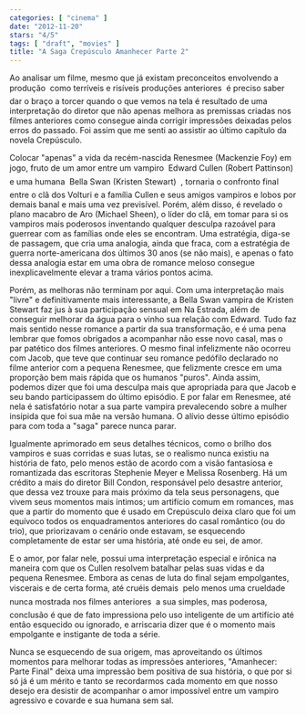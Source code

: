 ```yaml
---
categories: [ "cinema" ]
date: "2012-11-20"
stars: "4/5"
tags: [ "draft", "movies" ]
title: "A Saga Crepúsculo Amanhecer Parte 2"
---
```

Ao analisar um filme, mesmo que já existam preconceitos envolvendo
a produção  como terríveis e risíveis produções anteriores 
é preciso saber dar o braço a torcer quando o que vemos na tela é
resultado de uma interpretação do diretor que não apenas melhora as
premissas criadas nos filmes anteriores como consegue ainda corrigir
impressões deixadas pelos erros do passado. Foi assim que me senti ao
assistir ao último capítulo da novela Crepúsculo.

Colocar "apenas" a vida da recém-nascida Renesmee (Mackenzie Foy)
em jogo, fruto de um amor entre um vampiro  Edward Cullen (Robert
Pattinson)  e uma humana  Bella Swan (Kristen Stewart)  , tornaria o
confronto final entre o clã dos Volturi e a família Cullen e seus amigos
vampiros e lobos por demais banal e mais uma vez previsível. Porém,
além disso, é revelado o plano macabro de Aro (Michael Sheen), o
líder do clã, em tomar para si os vampiros mais poderosos inventando
qualquer desculpa razoável para guerrear com as famílias onde eles se
encontram. Uma estratégia, diga-se de passagem, que cria uma analogia,
ainda que fraca, com a estratégia de guerra norte-americana dos
últimos 30 anos (se não mais), e apenas o fato dessa analogia estar
em uma obra de romance meloso consegue inexplicavelmente elevar a trama
vários pontos acima.

Porém, as melhoras não terminam por aqui. Com uma interpretação mais
"livre" e definitivamente mais interessante, a Bella Swan vampira de
Kristen Stewart faz jus à sua participação sensual em Na Estrada, além
de conseguir melhorar da água para o vinho sua relação com Edward. Tudo
faz mais sentido nesse romance a partir da sua transformação, e é
uma pena lembrar que fomos obrigados a acompanhar não esse novo casal,
mas o par patético dos filmes anteriores. O mesmo final infelizmente
não ocorreu com Jacob, que teve que continuar seu romance pedófilo
declarado no filme anterior com a pequena Renesmee, que felizmente cresce
em uma proporção bem mais rápida que os humanos "puros". Ainda assim,
podemos dizer que foi uma desculpa mais que apropriada para que Jacob e
seu bando participassem do último episódio. E por falar em Renesmee,
até nela é satisfatório notar a sua parte vampira prevalecendo sobre
a mulher insípida que foi sua mãe na versão humana. O alívio desse
último episódio para com toda a "saga" parece nunca parar.

Igualmente aprimorado em seus detalhes técnicos, como o brilho dos
vampiros e suas corridas e suas lutas, se o realismo nunca existiu na
história de fato, pelo menos estão de acordo com a visão fantasiosa
e romantizada das escritoras Stephenie Meyer e Melissa Rosenberg. Há
um crédito a mais do diretor Bill Condon, responsável pelo desastre
anterior, que dessa vez trouxe para mais próximo da tela seus
personagens, que vivem seus momentos mais íntimos; um artifício comum
em romances, mas que a partir do momento que é usado em Crepúsculo
deixa claro que foi um equívoco todos os enquadramentos anteriores do
casal romântico (ou do trio), que priorizavam o cenário onde estavam,
se esquecendo completamente de estar ser uma história, até onde eu sei,
de amor.

E o amor, por falar nele, possui uma interpretação especial e irônica
na maneira com que os Cullen resolvem batalhar pelas suas vidas e da
pequena Renesmee. Embora as cenas de luta do final sejam empolgantes,
viscerais e de certa forma, até cruéis demais  pelo menos uma
crueldade nunca mostrada nos filmes anteriores  a sua simples, mas
poderosa, conclusão é que de fato impressiona pelo uso inteligente de
um artifício até então esquecido ou ignorado, e arriscaria dizer que
é o momento mais empolgante e instigante de toda a série.

Nunca se esquecendo de sua origem, mas aproveitando os últimos momentos
para melhorar todas as impressões anteriores, "Amanhecer: Parte Final"
deixa uma impressão bem positiva de sua história, o que por si só já
é um mérito e tanto se recordarmos cada momento em que nosso desejo
era desistir de acompanhar o amor impossível entre um vampiro agressivo
e covarde e sua humana sem sal.

